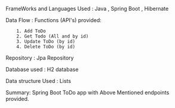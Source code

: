 FrameWorks and Languages Used : Java , Spring Boot , Hibernate

Data Flow :
        Functions (API's) provided:
        
        1. Add ToDo
        2. Get Todo (All and by id)
        3. Update ToDo (by id)
        4. Delete ToDo (by id)

Repository : Jpa Repository 

Database used : H2 database

Data structure Used : Lists

Summary:
Spring Boot ToDo app with Above Mentioned endpoints provided.
        